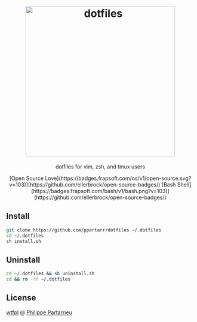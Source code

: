 <h1 align="center">
  <a target="_blank" href="https://dotfiles.github.io">
    <img src="https://dotfiles.github.io/images/dotfiles-logo.png" alt="dotfiles" width="400px">
  </a>
</h1>

<p align="center">
  dotfiles for vim, zsh, and tmux users
</p>

<div align="center">
  [Open Source Love](https://badges.frapsoft.com/os/v1/open-source.svg?v=103)](https://github.com/ellerbrock/open-source-badges/)
  [Bash Shell](https://badges.frapsoft.com/bash/v1/bash.png?v=103)](https://github.com/ellerbrock/open-source-badges/)
</div>

## Install
```bash
git clone https://github.com/ppartarr/dotfiles ~/.dotfiles
cd ~/.dotfiles
sh install.sh
```

## Uninstall
```bash
cd ~/.dotfiles && sh uninstall.sh
cd && rm -rf ~/.dotfiles
```

## License
[wtfpl](https://github.com/ppartarr/dotfiles/blob/master/LICENSE) @ [Philippe Partarrieu](https://partarrieu.me)
